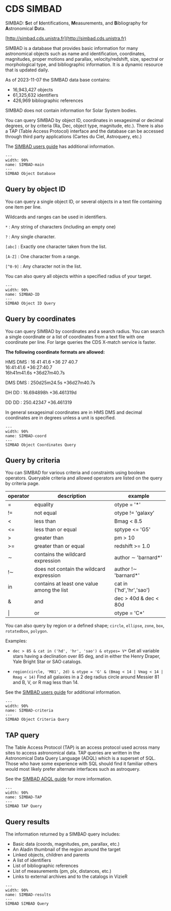 # CDS SIMBAD

SIMBAD: **S**et of **I**dentifications, **M**easurements, and **B**ibliography for **A**stronomical **D**ata.

[http://simbad.cds.unistra.fr](http://simbad.cds.unistra.fr)

SIMBAD is a database that provides basic information for many astronomical
objects such as name and identification, coordinates, magnitudes, proper motions
and parallax, velocity/redshift, size, spectral or morphological type, and
bibliographic information. It is a dynamic resource that is updated daily.

As of 2023-11-07 the SIMBAD data base contains:

- 16,943,427 objects
- 61,325,632 identifiers
- 426,969 bibliographic references

SIMBAD does not contain information for Solar System bodies.

You can query SIMBAD by object ID, coordinates in sexagesimal or decimal
degrees, or by criteria (Ra, Dec, object type, magnitude, etc.). There is also a
TAP (Table Access Protocol) interface and the database can be accessed through
third party applications (Cartes du Ciel, Astroquery, etc.)

The [SIMBAD users guide](http://simbad.cds.unistra.fr/guide/index.htx) has additional information.

```{figure} _images/SIMBAD.png
---
width: 90%
name: SIMBAD-main
---
SIMBAD Object Database
```

## Query by object ID

You can query a single object ID, or several objects in a text file containing one item per line.

Wildcards and ranges can be used in identifiers.

`*` : Any string of characters (including an empty one)

`?` : Any single character.

`[abc]` : Exactly one character taken from the list.

`[A-Z]` : One character from a range.

`[^0-9]` : Any character not in the list.

You can also query all objects within a specified radius of your target.

```{figure} _images/SIMBAD_ID.png
---
width: 90%
name: SIMBAD-ID
---
SIMBAD Object ID Query
```

## Query by coordinates

You can query SIMBAD by coordinates and a search radius. You can search a single
coordinate or a list of coordinates from a text file with one coordinate per
line. For large queries the CDS X-match service is faster.

**The following coordinate formats are allowed:**

HMS DMS
: 16 41 41.6 +36 27 40.7  
16:41:41.6 +36:27:40.7  
16h41m41.6s +36d27m40.7s

DMS DMS
: 250d25m24.5s +36d27m40.7s

DH DD
:  16.694898h +36.461319d

DD DD
: 250.42347 +36.461319

In general sexagesimal coordinates are in HMS DMS  and decimal coordinates are
in degrees unless a unit is specified.

```{figure} _images/SIMBAD_coord.png
---
width: 90%
name: SIMBAD-coord
---
SIMBAD Object Coordinates Query
```

## Query by criteria

You can SIMBAD for various criteria and constraints using boolean operators.
Queryable criteria and allowed operators are listed on the query by criteria
page.

| operator | description                                | example                   |
| -------- | ------------------------------------------ | ------------------------- |
| =        | equality                                   | otype = '*'               |
| !=       | not equal                                  | otype != 'galaxy'         |
| <        | less than                                  | Bmag < 8.5                |
| <=       | less than or equal                         | sptype <= 'G5'            |
| >        | greater than                               | pm > 10                   |
| >=       | greater than or equal                      | redshift >= 1.0           |
| ∼        | contains the wildcard expression           | author ∼ 'barnard*'       |
| !∼       | does not contain the wildcard expression   | author !∼ 'barnard*'      |
| in       | contains at least one value among the list | cat in ('hd','hr','sao')  |
| &        | and                                        | dec > 40d & dec < 80d     |
| \|       | or                                         | otype = 'C*' | otype = S* |

 You can also query by region or a defined shape; `circle`, `ellipse`, `zone`, `box`, `rotatedbox`, `polygon`.

 Examples:

- `dec > 85 & cat in ('hd', 'hr', 'sao') & otypes= V*`
  Get all variable stars having a declination over 85 deg, and in either the Henry Draper,
  Yale Bright Star or SAO catalogs.

- `region(circle, 'M81', 2d) & otype = 'G' & (Bmag < 14 | Vmag < 14 | Rmag < 14)`
  Find all galaxies in a 2 deg radius circle around Messier 81 and B, V, or R mag less than 14.

See the [SIMBAD users guide](http://simbad.cds.unistra.fr/guide/sim-fsam.htx) for additional information.

```{figure} _images/SIMBAD_criteria.png
---
width: 90%
name: SIMBAD-criteria
---
SIMBAD Object Criteria Query
```

## TAP query

The Table Access Protocol (TAP) is an access protocol used across many sites to
access astronomical data. TAP queries are written in the Astronomical Data Query
Language (ADQL) which is a superset of SQL. Those who have some experience with
SQL should find it familiar others would most likely prefer alternate interfaces
such as astroquery.

See the [SIMBAD ADQL guide](http://simbad.cds.unistra.fr/simbad/tap/help/adqlHelp.html)
for more information.

```{figure} _images/SIMBAD_TAP.png
---
width: 90%
name: SIMBAD-TAP
---
SIMBAD TAP Query
```

## Query results

The information returned by a SIMBAD query includes:

- Basic data (coords, magnitudes, pm, parallax, etc.)
- An Aladin thumbnail of the region around the target
- Linked objects, children and parents
- A list of identifiers
- List of bibliographic references
- List of measurements (pm, plx, distances, etc.)
- Links to external archives and to the catalogs in VizieR

```{figure} _images/SIMBAD_1.png
---
width: 90%
name: SIMBAD-results
---
SIMBAD SIMBAD Query
```
